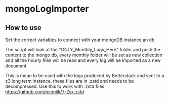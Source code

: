 # mongoLogImporter

## How to use 

Set the correct variables to connect with your mongoDB instance an db.

The script will look at the "ONLY_Monthly_Logs_Here" folder and push the 
content to the mongo db, every monthly folder will be set as new collection 
and all the hourly files will be read and every log will be imported as a
new document.

This is mean to be used with the logs produced by Betterstack and sent to a 
s3 long term instance, these files are in .zstd and needs to be decompressed.
Use this to work with .zstd files https://github.com/mcmilk/7-Zip-zstd

